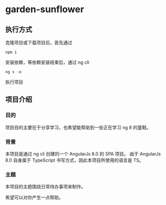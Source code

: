 # garden-sunflower
## 执行方式
克隆项目或下载项目后，首先通过
```
npm i
```
安装依赖，等依赖安装结束后，通过 ng cli
```
ng s -o
```
执行项目
## 项目介绍
### 目的
项目目的主要在于分享学习，也希望能帮助到一些正在学习 ng 8 的童鞋。

### 背景
本项目是通过 ng cli 创建的一个 AngularJs 8.0 的 SPA 项目。
由于 AngularJs 8.0 自身属于 TypeScript 书写方式，因此本项目所使用的语言是 TS。

### 主题
本项目的主题围绕日常待办事项来制作。

希望可以对你产生一点帮助。
